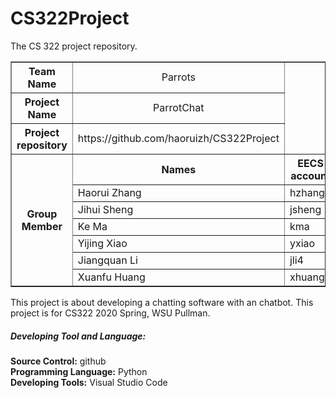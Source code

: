 # CS322Project
The CS 322 project repository.<br>
<table border="1">
<tr>
<th width="250px" border="1" align="center">Team Name</th>
<td width="360px" border="1" align="center">Parrots</td>
</tr>
<tr>
<th>Project Name</th>
<td width="360px" border="1" align="center">ParrotChat</td>
</tr>
<tr>
<th width="250px" border="1" align="center">Project repository</th>
  <td width="360px" border="1" align="center">https://github.com/haoruizh/CS322Project</td>
</tr>
<tr>
<th rowspan="7" width="250px" border="1" align="center">Group Member</th>
<th width="360px" border="1" align="center">Names</th>
<th width="360px" border="1" align="center">EECS account</th>
</tr>
  <tr>
    <td> Haorui Zhang</td>
    <td> hzhang</td>
  </tr>
  <tr>
    <td> Jihui Sheng</td>
    <td> jsheng</td>
  </tr>
  <tr>
    <td> Ke Ma</td>
    <td> kma</td>
  </tr>
  <tr>
    <td> Yijing Xiao</td>
    <td> yxiao</td>
  </tr>
  <tr>
    <td> Jiangquan Li</td>
    <td> jli4</td>
  </tr>
  <tr>
    <td> Xuanfu Huang</td>
    <td> xhuang1</td>
  </tr>
</tr>
</table>
This project is about developing a chatting software with an chatbot. This project is for CS322 2020 Spring, WSU Pullman.<br>
<h5>Developing Tool and Language:</h5>
<b>Source Control:</b> github<br>
<b>Programming Language:</b> Python<br>
<b>Developing Tools:</b> Visual Studio Code<br>
